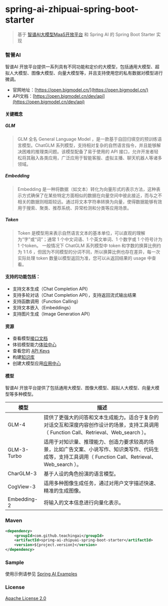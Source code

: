 # spring-ai-zhipuai-spring-boot-starter

> 基于 [智谱AI大模型MaaS开放平台](https://open.bigmodel.cn/) 和 Spring AI 的 Spring Boot Starter 实现

### 智普AI

智谱AI 开放平台提供一系列具有不同功能和定价的大模型，包括通用大模型、超拟人大模型、图像大模型、向量大模型等，并且支持使用您的私有数据对模型进行微调。

- 官网地址：[https://open.bigmodel.cn/](https://open.bigmodel.cn/)
- API文档：[https://open.bigmodel.cn/dev/api](https://open.bigmodel.cn/dev/api)

#### 关键概念

##### GLM

> GLM 全名 General Language Model ，是一款基于自回归填空的预训练语言模型。ChatGLM 系列模型，支持相对复杂的自然语言指令，并且能够解决困难的推理类问题。该模型配备了易于使用的 API 接口，允许开发者轻松将其融入各类应用，广泛应用于智能客服、虚拟主播、聊天机器人等诸多领域。

##### Embedding

> Embedding 是一种将数据（如文本）转化为向量形式的表示方法，这种表示方式确保了在某些特定方面相似的数据在向量空间中彼此接近，而与之不相关的数据则相距较远。通过将文本字符串转换为向量，使得数据能够有效用于搜索、聚类、推荐系统、异常检测和分类等应用场景。

##### Token

> Token 是模型用来表示自然语言文本的基本单位，可以直观的理解为“字”或“词”；通常 1 个中文词语、1 个英文单词、1 个数字或 1 个符号计为 1 个token。 一般情况下 ChatGLM 系列模型中 token 和字数的换算比例约为 1:1.6 ，但因为不同模型的分词不同，所以换算比例也存在差异，每一次实际处理 token 数量以模型返回为准，您可以从返回结果的 usage 中查看。

#### 支持的功能包括：

- 支持文本生成（Chat Completion API）
- 支持多轮对话（Chat Completion API），支持返回流式输出结果
- 支持函数调用（Function Calling）
- 支持文本嵌入（Embeddings）
- 支持图片生成（Image Generation API）

#### 资源

- 查看模型[接口文档](https://open.bigmodel.cn/dev/api)
- 体验模型能力[体验中心](https://open.bigmodel.cn/trialcenter)
- 查看您的 [API Keys](https://open.bigmodel.cn/usercenter/apikeys)
- 构建[知识库](https://open.bigmodel.cn/knowledge)
- 创建大模型应用[应用中心](https://open.bigmodel.cn/appcenter/myapp)

#### 模型

智谱AI 开放平台提供了包括通用大模型、图像大模型、超拟人大模型、向量大模型等多种模型。

| 模型 |  描述 |
| ------------ | ------------ |
| GLM-4  | 提供了更强大的问答和文本生成能力。适合于复杂的对话交互和深度内容创作设计的场景，支持工具调用（ Function Call、Retrieval、Web_search ）。  |
| GLM-3-Turbo  | 适用于对知识量、推理能力、创造力要求较高的场景，比如广告文案、小说写作、知识类写作、代码生成等，支持工具调用（ Function Call、Retrieval、Web_search ）。  |
| CharGLM-3  | 基于人设的角色扮演的语言模型。  |
| CogView-3  | 适用多种图像生成任务，通过对用户文字描述快速、精准的生成图像。  |
| Embedding-2	  |  将输入的文本信息进行向量化表示。 |


### Maven

``` xml
<dependency>
	<groupId>com.github.teachingai</groupId>
	<artifactId>spring-ai-zhipuai-spring-boot-starter</artifactId>
	<version>${project.version}</version>
</dependency>
```

### Sample

使用示例请参见 [Spring AI Examples](https://github.com/TeachingAI/spring-ai-examples)


### License

[Apache License 2.0](LICENSE)
